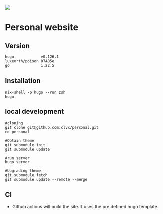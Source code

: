 ![](https://github.com/clvx/personal/workflows/CI/badge.svg)

# Personal website

## Version

    hugo            v0.126.1
    lukeorth/poison 07485e
    go              1.22.5

## Installation

    nix-shell -p hugo --run zsh
    hugo
    
## local development

    #cloning
    git clone git@github.com:clvx/personal.git
    cd personal

    #Obtain theme
    git submodule init
    git submodule update

    #run server
    hugo server

    #Upgrading theme
    git submodule fetch
    git submodule update --remote --merge

## CI

- Github actions will build the site. It uses the pre defined hugo template.

